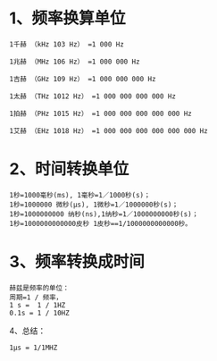 # 1、频率换算单位

~~~
1千赫 （kHz 103 Hz） =1 000 Hz

1兆赫 （MHz 106 Hz） =1 000 000 Hz

1吉赫 （GHz 109 Hz） =1 000 000 000 Hz

1太赫 （THz 1012 Hz） =1 000 000 000 000 Hz

1拍赫 （PHz 1015 Hz） =1 000 000 000 000 000 Hz

1艾赫 （EHz 1018 Hz） =1 000 000 000 000 000 000 Hz
~~~



# 2、时间转换单位

~~~
1秒=1000毫秒(ms), 1毫秒=1／1000秒(s)；
1秒=1000000 微秒(μs), 1微秒=1／1000000秒(s)；
1秒=1000000000 纳秒(ns),1纳秒=1／1000000000秒(s)；
1秒=1000000000000皮秒 1皮秒==1/1000000000000秒。
~~~



# 3、频率转换成时间

~~~
赫兹是频率的单位：
周期=1 / 频率，
1 s =  1 / 1HZ
0.1s = 1 / 10HZ
~~~



4、总结：

~~~
1μs = 1/1MHZ 
~~~

